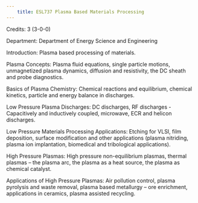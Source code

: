 ```yaml
---
    title: ESL737 Plasma Based Materials Processing
---
```

Credits: 3 (3-0-0)

Department: Department of Energy Science and Engineering

Introduction: Plasma based processing of materials.

Plasma Concepts: Plasma fluid equations, single particle motions, unmagnetized plasma dynamics, diffusion and resistivity, the DC sheath and probe diagnostics.

Basics of Plasma Chemistry: Chemical reactions and equilibrium, chemical kinetics, particle and energy balance in discharges.

Low Pressure Plasma Discharges: DC discharges, RF discharges - Capacitively and inductively coupled, microwave, ECR and helicon discharges.

Low Pressure Materials Processing Applications: Etching for VLSI, film deposition, surface modification and other applications (plasma nitriding, plasma ion implantation, biomedical and tribological applications).

High Pressure Plasmas: High pressure non-equilibrium plasmas, thermal plasmas – the plasma arc, the plasma as a heat source, the plasma as chemical catalyst.

Applications of High Pressure Plasmas: Air pollution control, plasma pyrolysis and waste removal, plasma based metallurgy – ore enrichment, applications in ceramics, plasma assisted recycling.
